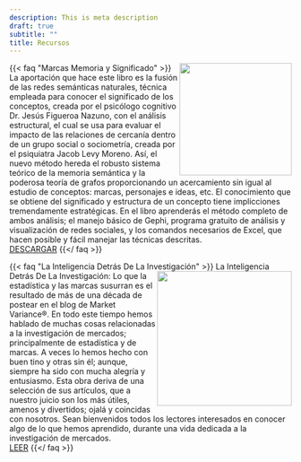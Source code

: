 ```yaml
---
description: This is meta description
draft: true
subtitle: ""
title: Recursos
---
```


{{< faq "Marcas Memoria y Significado" >}}
[<img align = "right" src = "/images/libro-rsn.jpg" width="200"/>](https://www.marketvariance.com/recursos/marcas,%20memoria%20y%20significado.pdf) La aportación que hace este libro es la fusión de las redes semánticas naturales, técnica empleada para conocer el significado de los conceptos, creada por el psicólogo cognitivo Dr. Jesús Figueroa Nazuno, con el análisis estructural, el cual se usa para evaluar el impacto de las relaciones de cercanía dentro de un grupo social o sociometría, creada por el psiquiatra Jacob Levy Moreno. Así, el nuevo método hereda el robusto sistema teórico de la memoria semántica y la poderosa teoría de grafos proporcionando un acercamiento sin igual al estudio de conceptos: marcas, personajes e ideas, etc. El conocimiento que se obtiene del significado y estructura de un concepto tiene implicciones tremendamente estratégicas. En el libro aprenderás el método completo de ambos análisis; el manejo básico de Gephi, programa gratuito de análisis y visualización de redes sociales, y los comandos necesarios de Excel, que hacen posible y fácil manejar las técnicas descritas.<br>[DESCARGAR](https://www.marketvariance.com/recursos/marcas,%20memoria%20y%20significado.pdf)
{{</ faq >}}

{{< faq "La Inteligencia Detrás De La Investigación" >}}
[<img align = "right" src = "/images/libro-inteligencia.png" width="240"/>](https://bookdown.org/marketvariance/inteligencia_detras/) La Inteligencia Detrás De La Investigación: Lo que la estadística y las marcas susurran es el resultado de más de una década de postear en el blog de Market Variance®. En todo este tiempo hemos hablado de muchas cosas relacionadas a la investigación de mercados; principalmente de estadística y de marcas. A veces lo hemos hecho con buen tino y otras sin él; aunque, siempre ha sido con mucha alegría y entusiasmo. Esta obra deriva de una selección de sus artículos, que a nuestro juicio son los más útiles, amenos y divertidos; ojalá y coincidas con nosotros. Sean bienvenidos todos los lectores interesados en conocer algo de lo que hemos aprendido, durante una vida dedicada a la investigación de mercados.<br>[LEER](https://bookdown.org/marketvariance/inteligencia_detras/)
{{</ faq >}}

